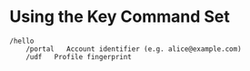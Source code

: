 
# Using the Key Command Set

````
/hello
    /portal   Account identifier (e.g. alice@example.com)
    /udf   Profile fingerprint
````

